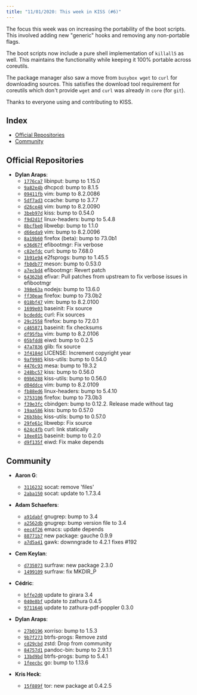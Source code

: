 ```yaml
---
title: "11/01/2020: This week in KISS (#6)"
---
```


The focus this week was on increasing the portability of the boot scripts. This involved adding new "generic" hooks and removing any non-portable flags.

The boot scripts now include a pure shell implementation of `killall5` as well. This maintains the functionality while keeping it 100% portable across coreutils.

The package manager also saw a move from `busybox wget` to `curl` for downloading sources. This satisfies the download tool requirement for coreutils which don't provide `wget` and `curl` was already in `core` (for `git`).

Thanks to everyone using and contributing to KISS.


## Index

<!-- vim-markdown-toc GFM -->

* [Official Repositories](#official-repositories)
* [Community](#community)

<!-- vim-markdown-toc -->


## Official Repositories

- **Dylan Araps**:
    - [`1776ca7`](https://github.com/kisslinux/repo/commit/1776ca7) libinput: bump to 1.15.0
    - [`9a82e4b`](https://github.com/kisslinux/repo/commit/9a82e4b) dhcpcd: bump to 8.1.5
    - [`09411fb`](https://github.com/kisslinux/repo/commit/09411fb) vim: bump to 8.2.0086
    - [`5df7ad3`](https://github.com/kisslinux/repo/commit/5df7ad3) ccache: bump to 3.7.7
    - [`d26ce48`](https://github.com/kisslinux/repo/commit/d26ce48) vim: bump to 8.2.0090
    - [`3beb97d`](https://github.com/kisslinux/repo/commit/3beb97d) kiss: bump to 0.54.0
    - [`f9d2d1f`](https://github.com/kisslinux/repo/commit/f9d2d1f) linux-headers: bump to 5.4.8
    - [`8bcfbe0`](https://github.com/kisslinux/repo/commit/8bcfbe0) libwebp: bump to 1.1.0
    - [`d66eda9`](https://github.com/kisslinux/repo/commit/d66eda9) vim: bump to 8.2.0096
    - [`8a19b60`](https://github.com/kisslinux/repo/commit/8a19b60) firefox (beta): bump to 73.0b1
    - [`e36d67f`](https://github.com/kisslinux/repo/commit/e36d67f) efibootmgr: Fix verbose
    - [`c82efdc`](https://github.com/kisslinux/repo/commit/c82efdc) curl: bump to 7.68.0
    - [`1b91e94`](https://github.com/kisslinux/repo/commit/1b91e94) e2fsprogs: bump to 1.45.5
    - [`fb0db77`](https://github.com/kisslinux/repo/commit/fb0db77) meson: bump to 0.53.0
    - [`a7ecbd4`](https://github.com/kisslinux/repo/commit/a7ecbd4) efibootmgr: Revert patch
    - [`64362b8`](https://github.com/kisslinux/repo/commit/64362b8) efivar: Pull patches from upstream to fix verbose issues in efibootmgr
    - [`398e63a`](https://github.com/kisslinux/repo/commit/398e63a) nodejs: bump to 13.6.0
    - [`ff30eae`](https://github.com/kisslinux/repo/commit/ff30eae) firefox: bump to 73.0b2
    - [`018bf47`](https://github.com/kisslinux/repo/commit/018bf47) vim: bump to 8.2.0100
    - [`1699e03`](https://github.com/kisslinux/repo/commit/1699e03) baseinit: Fix source
    - [`bcdeddc`](https://github.com/kisslinux/repo/commit/bcdeddc) curl: Fix sources
    - [`29c2558`](https://github.com/kisslinux/repo/commit/29c2558) firefox: bump to 72.0.1
    - [`c465871`](https://github.com/kisslinux/repo/commit/c465871) baseinit: fix checksums
    - [`df95fba`](https://github.com/kisslinux/repo/commit/df95fba) vim: bump to 8.2.0106
    - [`05bfdd8`](https://github.com/kisslinux/repo/commit/05bfdd8) eiwd: bump to 0.2.5
    - [`47a7836`](https://github.com/kisslinux/repo/commit/47a7836) glib: fix source
    - [`3f4184d`](https://github.com/kisslinux/repo/commit/3f4184d) LICENSE: Increment copyright year
    - [`9af9985`](https://github.com/kisslinux/repo/commit/9af9985) kiss-utils: bump to 0.54.0
    - [`4476c93`](https://github.com/kisslinux/repo/commit/4476c93) mesa: bump to 19.3.2
    - [`248bc57`](https://github.com/kisslinux/repo/commit/248bc57) kiss: bump to 0.56.0
    - [`09b6288`](https://github.com/kisslinux/repo/commit/09b6288) kiss-utils: bump to 0.56.0
    - [`d04ddce`](https://github.com/kisslinux/repo/commit/d04ddce) vim: bump to 8.2.0109
    - [`fb88ed6`](https://github.com/kisslinux/repo/commit/fb88ed6) linux-headers: bump to 5.4.10
    - [`3753106`](https://github.com/kisslinux/repo/commit/3753106) firefox: bump to 73.0b3
    - [`f39e3fc`](https://github.com/kisslinux/repo/commit/f39e3fc) cbindgen: bump to 0.12.2. Release made without tag
    - [`19aa586`](https://github.com/kisslinux/repo/commit/19aa586) kiss: bump to 0.57.0
    - [`26b3bbc`](https://github.com/kisslinux/repo/commit/26b3bbc) kiss-utils: bump to 0.57.0
    - [`29fe61c`](https://github.com/kisslinux/repo/commit/29fe61c) libwebp: Fix source
    - [`624c4fb`](https://github.com/kisslinux/repo/commit/624c4fb) curl: link statically
    - [`10ee015`](https://github.com/kisslinux/repo/commit/10ee015) baseinit: bump to 0.2.0
    - [`d9f135f`](https://github.com/kisslinux/repo/commit/d9f135f) eiwd: Fix make depends


## Community

- **Aaron G**:
    - [`3116232`](https://github.com/kisslinux/community/commit/3116232) socat: remove 'files'
    - [`2aba150`](https://github.com/kisslinux/community/commit/2aba150) socat: update to 1.7.3.4

- **Adam Schaefers**:
    - [`a91dabf`](https://github.com/kisslinux/community/commit/a91dabf) gnugrep: bump to 3.4
    - [`a2562db`](https://github.com/kisslinux/community/commit/a2562db) gnugrep: bump version file to 3.4
    - [`eec4f26`](https://github.com/kisslinux/community/commit/eec4f26) emacs: update depends
    - [`88771b7`](https://github.com/kisslinux/community/commit/88771b7) new package: gauche 0.9.9
    - [`a7d5a41`](https://github.com/kisslinux/community/commit/a7d5a41) gawk: downngrade to 4.2.1 fixes #192

- **Cem Keylan**:
    - [`d735073`](https://github.com/kisslinux/community/commit/d735073) surfraw: new package 2.3.0
    - [`1499109`](https://github.com/kisslinux/community/commit/1499109) surfraw: fix MKDIR_P

- **Cédric**:
    - [`bffe2d0`](https://github.com/kisslinux/community/commit/bffe2d0) update to girara 3.4
    - [`040e8bf`](https://github.com/kisslinux/community/commit/040e8bf) update to zathura 0.4.5
    - [`9711646`](https://github.com/kisslinux/community/commit/9711646) update to zathura-pdf-poppler 0.3.0

- **Dylan Araps**:
    - [`27b0196`](https://github.com/kisslinux/community/commit/27b0196) xorriso: bump to 1.5.3
    - [`9b7f273`](https://github.com/kisslinux/community/commit/9b7f273) btrfs-progs: Remove zstd
    - [`cd29cbd`](https://github.com/kisslinux/community/commit/cd29cbd) zstd: Drop from community
    - [`84757d1`](https://github.com/kisslinux/community/commit/84757d1) pandoc-bin: bump to 2.9.1.1
    - [`13bd9bd`](https://github.com/kisslinux/community/commit/13bd9bd) btrfs-progs: bump to 5.4.1
    - [`1feecbc`](https://github.com/kisslinux/community/commit/1feecbc) go: bump to 1.13.6

- **Kris Heck**:
    - [`15f889f`](https://github.com/kisslinux/community/commit/15f889f) tor: new package at 0.4.2.5

